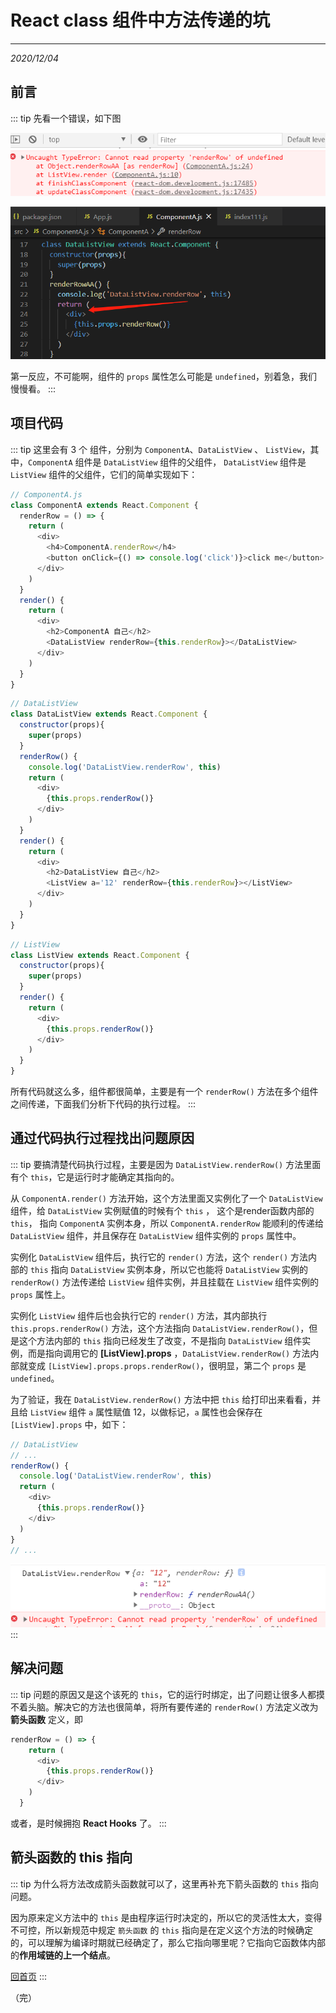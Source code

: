 # React class 组件中方法传递的坑
---
*2020/12/04*

## 前言

::: tip
  先看一个错误，如下图

  ![error1](./assets/error1.jpg)

  ![error2](./assets/error2.jpg)

  第一反应，不可能啊，组件的 `props` 属性怎么可能是 `undefined`，别着急，我们慢慢看。
:::

## 项目代码

::: tip
  这里会有 3 个 组件，分别为 `ComponentA`、`DataListView` 、 `ListView`，其中，`ComponentA` 组件是 `DataListView` 组件的父组件， `DataListView` 组件是 `ListView` 组件的父组件，它们的简单实现如下：

```js
// ComponentA.js
class ComponentA extends React.Component {
  renderRow = () => {
    return (
      <div>
        <h4>ComponentA.renderRow</h4>
        <button onClick={() => console.log('click')}>click me</button>
      </div>
    )
  }
  render() {
    return (
      <div>
        <h2>ComponentA 自己</h2>
        <DataListView renderRow={this.renderRow}></DataListView>
      </div>
    )
  }
}
```

```js
// DataListView
class DataListView extends React.Component {
  constructor(props){
    super(props)
  }
  renderRow() {
    console.log('DataListView.renderRow', this)
    return (
      <div>
        {this.props.renderRow()}
      </div>
    )
  }
  render() {
    return (
      <div>
        <h2>DataListView 自己</h2>
        <ListView a='12' renderRow={this.renderRow}></ListView>
      </div>
    )
  }
}
```

```js
// ListView
class ListView extends React.Component {
  constructor(props){
    super(props)
  }
  render() {
    return (
      <div>
        {this.props.renderRow()}
      </div>
    )
  }
}
```

  所有代码就这么多，组件都很简单，主要是有一个 `renderRow()` 方法在多个组件之间传递，下面我们分析下代码的执行过程。
:::

## 通过代码执行过程找出问题原因

::: tip
  要搞清楚代码执行过程，主要是因为 `DataListView.renderRow()` 方法里面有个 `this`，它是运行时才能确定其指向的。

  从 `ComponentA.render()` 方法开始，这个方法里面又实例化了一个 `DataListView` 组件，给 `DataListView` 实例赋值的时候有个 `this` ， 这个是render函数内部的 `this`， 指向 `ComponentA` 实例本身，所以 `ComponentA.renderRow` 能顺利的传递给 `DataListView` 组件，并且保存在 `DataListView` 组件实例的 `props` 属性中。

  实例化 `DataListView` 组件后，执行它的 `render()` 方法，这个 `render()` 方法内部的 `this` 指向 `DataListView` 实例本身，所以它也能将 `DataListView` 实例的 `renderRow()` 方法传递给 `ListView` 组件实例，并且挂载在 `ListView` 组件实例的 `props` 属性上。

  实例化 `ListView` 组件后也会执行它的 `render()` 方法，其内部执行 `this.props.renderRow()` 方法，这个方法指向 `DataListView.renderRow()`，但是这个方法内部的 `this` 指向已经发生了改变，不是指向 `DataListView` 组件实例，而是指向调用它的 **[ListView].props** ，`DataListView.renderRow()` 方法内部就变成 `[ListView].props.props.renderRow()`，很明显，第二个 `props` 是 `undefined`。

  为了验证，我在 `DataListView.renderRow()` 方法中把 `this` 给打印出来看看，并且给 `ListView` 组件 `a` 属性赋值 12，以做标记，`a` 属性也会保存在 `[ListView].props` 中，如下：

```js
// DataListView
// ...
renderRow() {
  console.log('DataListView.renderRow', this)
  return (
    <div>
      {this.props.renderRow()}
    </div>
  )
}
// ...
```

  ![error3](./assets/error3.jpg)
:::

## 解决问题

::: tip
  问题的原因又是这个该死的 `this`，它的运行时绑定，出了问题让很多人都摸不着头脑。解决它的方法也很简单，将所有要传递的 `renderRow()` 方法定义改为 **箭头函数** 定义，即

```js
renderRow = () => {
    return (
      <div>
        {this.props.renderRow()}
      </div>
    )
  }
```

  或者，是时候拥抱 **React Hooks** 了。
:::

## 箭头函数的 this 指向

::: tip
  为什么将方法改成箭头函数就可以了，这里再补充下箭头函数的 `this` 指向问题。

  因为原来定义方法中的 `this` 是由程序运行时决定的，所以它的灵活性太大，变得不可控，所以新规范中规定 `箭头函数` 的 `this` 指向是在定义这个方法的时候确定的，可以理解为编译时期就已经确定了，那么它指向哪里呢？它指向它函数体内部的**作用域链的上一个结点**。

  [回首页](/frontend)
:::

（完）